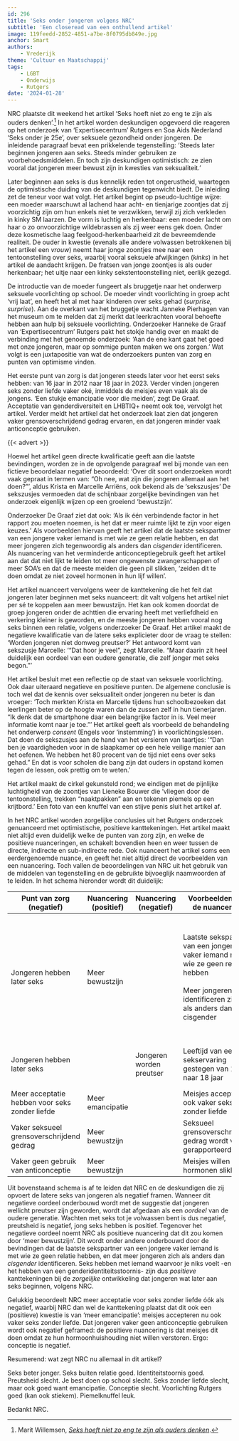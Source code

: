 ```yaml
---
id: 296
title: 'Seks onder jongeren volgens NRC'
subtitle: 'Een closeread van een onthullend artikel'
image: 119feedd-2852-4851-a7be-8f0795db849e.jpg
anchor: Smart
authors:
    - Vrederijk
theme: 'Cultuur en Maatschappij'
tags:
    - LGBT
    - Onderwijs
    - Rutgers
date: '2024-01-28'
---
```


NRC plaatste dit weekend het artikel ‘Seks hoeft niet zo eng te zijn als ouders denken’.[^1]  In het artikel worden deskundigen opgevoerd die reageren op het onderzoek van ‘Expertisecentrum’ Rutgers en Soa Aids Nederland ‘Seks onder je 25e’, over seksuele gezondheid onder jongeren. De inleidende paragraaf bevat een prikkelende tegenstelling: ‘Steeds later beginnen jongeren aan seks. Steeds minder gebruiken ze voorbehoedsmiddelen. En toch zijn deskundigen optimistisch: ze zien vooral dat jongeren meer bewust zijn in kwesties van seksualiteit.’

Later beginnen aan seks is dus kennelijk reden tot ongerustheid, waartegen de optimistische duiding van de deskundigen tegenwicht biedt. De inleiding zet de teneur voor wat volgt. Het artikel begint op pseudo-luchtige wijze: een moeder waarschuwt al lachend haar acht- en tienjarige zoontjes dat zij voorzichtig zijn om hun enkels niet te verzwikken, terwijl zij zich verkleden in kinky SM laarzen. De vorm is luchtig en herkenbaar: een moeder lacht om haar o zo onvoorzichtige wildebrassen als zij weer eens gek doen. Onder deze kosmetische laag feelgood-herkenbaarheid zit de bevreemdende realiteit. De ouder in kwestie (evenals alle andere volwassen betrokkenen bij het artikel een *vrouw*) neemt haar jonge zoontjes mee naar een tentoonstelling over seks, waarbij vooral seksuele afwijkingen (*kinks*) in het artikel de aandacht krijgen. De fratsen van jonge zoontjes is als ouder herkenbaar; het uitje naar een kinky sekstentoonstelling niet, eerlijk gezegd.

De introductie van de moeder fungeert als bruggetje naar het onderwerp seksuele voorlichting op school. De moeder vindt voorlichting in groep acht ‘vrij laat’, en heeft het al met haar kinderen over seks gehad (*surprise, surprise*). Aan de overkant van het bruggetje wacht Janneke Pierhagen van het museum om te melden dat zij merkt dat leerkrachten vooral behoefte hebben aan hulp bij seksuele voorlichting. Onderzoeker Hanneke de Graaf van ‘Expertisecentrum’ Rutgers pakt het stokje handig over en maakt de verbinding met het genoemde onderzoek: ‘Aan de ene kant gaat het goed met onze jongeren, maar op sommige punten maken we ons zorgen.’ Wat volgt is een juxtapositie van wat de onderzoekers punten van zorg en punten van optimisme vinden.

Het eerste punt van zorg is dat jongeren steeds later voor het eerst seks hebben: van 16 jaar in 2012 naar 18 jaar in 2023. Verder vinden jongeren seks zonder liefde vaker oké, inmiddels de meisjes even vaak als de jongens. ‘Een stukje emancipatie voor die meiden’, zegt De Graaf. Acceptatie van genderdiversiteit en LHBTIQ+ neemt ook toe, vervolgt het artikel. Verder meldt het artikel dat het onderzoek laat zien dat jongeren vaker grensoverschrijdend gedrag ervaren, en dat jongeren minder vaak anticonceptie gebruiken.

{{< advert >}}

Hoewel het artikel geen directe kwalificatie geeft aan die laatste bevindingen, worden ze in de opvolgende paragraaf wel bij monde van een fictieve beoordelaar negatief beoordeeld: ‘Over dit soort onderzoeken wordt vaak gepraat in termen van: “Oh nee, wat zijn die jongeren allemaal aan het doen?”’, aldus Krista en Marcelle Arriëns, ook bekend als de ‘sekszusjes’ De sekszusjes vermoeden dat de schijnbaar zorgelijke bevindingen van het onderzoek eigenlijk wijzen op een groeiend ‘bewustzijn’.

Onderzoeker De Graaf ziet dat ook: ‘Als ik één verbindende factor in het rapport zou moeten noemen, is het dat er meer ruimte lijkt te zijn voor eigen keuzes.’ Als voorbeelden hiervan geeft het artikel dat de laatste sekspartner van een jongere vaker iemand is met wie ze geen relatie hebben, en dat meer jongeren zich tegenwoordig als anders dan *cisgender* identificeren. Als nuancering van het verminderde anticonceptiegebruik geeft het artikel aan dat dat niet lijkt te leiden tot meer ongewenste zwangerschappen of meer SOA’s en dat de meeste meiden die geen pil slikken, ‘zeiden dit te doen omdat ze niet zoveel hormonen in hun lijf willen’.

Het artikel nuanceert vervolgens weer de kanttekening die het feit dat jongeren later beginnen met seks nuanceert: dit valt volgens het artikel niet per sé te koppelen aan meer bewustzijn. Het kan ook komen doordat de groep jongeren onder de achttien die ervaring heeft met verliefdheid en verkering kleiner is geworden, en de meeste jongeren hebben vooral nog seks binnen een relatie, volgens onderzoeker De Graaf. Het artikel maakt de negatieve kwalificatie van de latere seks explicieter door de vraag te stellen: ‘Worden jongeren niet domweg preutser?’ Het antwoord komt van sekszusje Marcelle: ‘“Dat hoor je veel”, zegt Marcelle. “Maar daarin zit heel duidelijk een oordeel van een oudere generatie, die zelf jonger met seks begon.”’

Het artikel besluit met een reflectie op de staat van seksuele voorlichting. Ook daar uiteraard negatieve en positieve punten. De algemene conclusie is toch wel dat de kennis over seksualiteit onder jongeren nu beter is dan vroeger: ‘Toch merkten Krista en Marcelle tijdens hun schoolbezoeken dat leerlingen beter op de hoogte waren dan de zussen zelf in hun tienerjaren. “Ik denk dat de smartphone daar een belangrijke factor in is. Veel meer informatie komt naar je toe.”’ Het artikel geeft als voorbeeld de behandeling het onderwerp *consent* (Engels voor ‘instemming’) in voorlichtingslessen. Dat doen de sekszusjes aan de hand van het versieren van taartjes: ‘“Dan ben je vaardigheden voor in de slaapkamer op een hele veilige manier aan het oefenen. We hebben het 80 procent van de tijd niet eens over seks gehad.” En dat is voor scholen die bang zijn dat ouders in opstand komen tegen de lessen, ook prettig om te weten.’

Het artikel maakt de cirkel gekunsteld rond; we eindigen met de pijnlijke luchtigheid van de zoontjes van Lieneke Bouwer die ‘vliegen door de tentoonstelling, trekken “naaktpakken” aan en tekenen piemels op een krijtbord.’ Een foto van een knuffel van een stijve penis sluit het artikel af.

In het NRC artikel worden zorgelijke conclusies uit het Rutgers onderzoek genuanceerd met optimistische, positieve kanttekeningen. Het artikel maakt niet altijd even duidelijk welke de punten van zorg zijn, en welke de positieve nuanceringen, en schakelt bovendien heen en weer tussen de directe, indirecte en sub-indirecte rede. Ook nuanceert het artikel soms een eerdergenoemde nuance, en geeft het niet altijd direct de voorbeelden van een nuancering. Toch vallen de beoordelingen van NRC uit het gebruik van de middelen van tegenstelling en de gebruikte bijvoeglijk naamwoorden af te leiden. In het schema hieronder wordt dit duidelijk:

| Punt van zorg (negatief) | Nuancering (positief) | Nuancering (negatief) | Voorbeelden van de nuancering | Kanttekening bij de nuancering |
|---------------------------|-----------------------|-----------------------|--------------------------------|--------------------------------|
| Jongeren hebben later seks | Meer bewustzijn | | Laatste sekspartner van een jongere vaker iemand met wie ze geen relatie hebben <br><br> Meer jongeren identificeren zich als anders dan cisgender | Jongeren onder de achttien die ervaring heeft met verliefdheid en verkering, is kleiner geworden <br><br> Maatschappelijke druk om het ‘goed’ te doen op school ('Dat remt af in het feesten, flirten en dus seks hebben.') |
| Jongeren hebben later seks | | Jongeren worden preutser | Leeftijd van eerste sekservaring gestegen van 16 naar 18 jaar | Duidelijk oordeel van een oudere generatie, die zelf jonger met seks begon |
| Meer acceptatie hebben voor seks zonder liefde | Meer emancipatie | | Meisjes accepteren ook vaker seks zonder liefde | |
| Vaker seksueel grensoverschrijdend gedrag | Meer bewustzijn | | Seksueel grensoverschrijdend gedrag wordt vaker gerapporteerd | |
| Vaker geen gebruik van anticonceptie | Meer bewustzijn | | Meisjes willen geen hormonen slikken | |

Uit bovenstaand schema is af te leiden dat NRC en de deskundigen die zij opvoert de latere seks van jongeren als negatief framen. Wanneer dit negatieve oordeel onderbouwd wordt met de suggestie dat jongeren wellicht preutser zijn geworden, wordt dat afgedaan als een *oordeel* van de oudere generatie. Wachten met seks tot je volwassen bent is dus negatief, preutsheid is negatief, jong seks hebben is positief. Tegenover het negatieve oordeel noemt NRC als positieve nuancering dat dit zou komen door ‘meer bewustzijn’. Dit wordt onder andere onderbouwd door de bevindingen dat de laatste sekspartner van een jongere vaker iemand is met wie ze geen relatie hebben, en dat meer jongeren zich als anders dan *cisgender* identificeren. Seks hebben met iemand waarvoor je niks voelt -en het hebben van een  genderidentiteitsstoornis- zijn dus *positieve* kanttekeningen bij de *zorgelijke* ontwikkeling dat jongeren wat later aan seks beginnen, volgens NRC.

Gelukkig beoordeelt NRC meer acceptatie voor seks zonder liefde óók als negatief, waarbij NRC dan wel de kanttekening plaatst dat dit ook een (positieve) kwestie is van ‘meer emancipatie’: meisjes accepteren nu ook vaker seks zonder liefde. Dat jongeren vaker geen anticonceptie gebruiken wordt ook negatief geframed: de positieve nuancering is dat meisjes dit doen omdat ze hun hormoonhuishouding niet willen verstoren. Ergo: conceptie is negatief.

Resumerend: wat zegt NRC nu allemaal in dit artikel?

Seks beter jonger. Seks buiten relatie goed. Identiteitstoornis goed. Preutsheid slecht. Je best doen op school slecht. Seks zonder liefde slecht, maar ook goed want emancipatie. Conceptie slecht. Voorlichting Rutgers goed (kan ook stiekem). Piemelknuffel leuk.

Bedankt NRC.


[^1]: Marit Willemsen, *[Seks hoeft niet zo eng te zijn als ouders denken](https://www.nrc.nl/nieuws/2024/01/26/seks-hoeft-niet-zo-eng-te-zijn-als-ouders-denken-a4188294)*.
